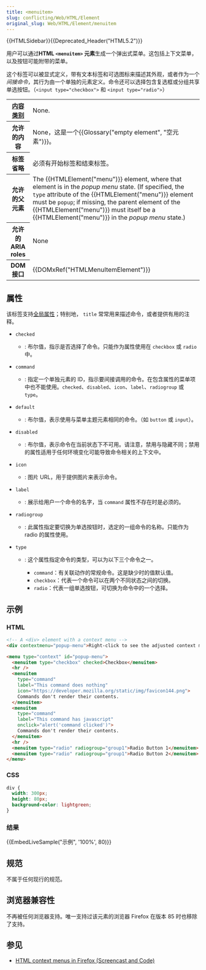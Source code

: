 ```yaml
---
title: <menuitem>
slug: conflicting/Web/HTML/Element
original_slug: Web/HTML/Element/menuitem
---
```


{{HTMLSidebar}}{{Deprecated_Header("HTML5.2")}}

用户可以通过**HTML `<menuitem>` 元素**生成一个弹出式菜单。这包括上下文菜单，以及按钮可能附带的菜单。

这个标签可以被显式定义，带有文本标签和可选图标来描述其外观，或者作为一个*间接命令*，其行为由一个单独的元素定义。命令还可以选择包含复选框或分组共享单选按钮。（`<input type="checkbox">` 和 `<input type="radio">`）

<table class="properties">
 <tbody>
  <tr>
   <th scope="row"><a href="/zh-CN/docs/Web/HTML/Content_categories">内容类别</a></th>
   <td>None.</td>
  </tr>
  <tr>
   <th scope="row">允许的内容</th>
   <td>None，这是一个{{Glossary("empty element", "空元素")}}。</td>
  </tr>
  <tr>
   <th scope="row">标签省略</th>
   <td>必须有开始标签和结束标签。</td>
  </tr>
  <tr>
   <th scope="row">允许的父元素</th>
   <td>The {{HTMLElement("menu")}} element, where that element is in the <em>popup menu</em> state. (If specified, the <code>type</code> attribute of the {{HTMLElement("menu")}} element must be <code>popup</code>; if missing, the parent element of the {{HTMLElement("menu")}} must itself be a {{HTMLElement("menu")}} in the <em>popup menu</em> state.)</td>
  </tr>
  <tr>
   <th scope="row">允许的 ARIA roles</th>
   <td>None</td>
  </tr>
  <tr>
   <th scope="row">DOM 接口</th>
   <td>{{DOMxRef("HTMLMenuItemElement")}}</td>
  </tr>
 </tbody>
</table>

## 属性

该标签支持[全局属性](/zh-CN/docs/Web/HTML/Global_attributes)；特别地， `title` 常常用来描述命令，或者提供有用的注释。

- `checked`
  - : 布尔值，指示是否选择了命令。只能作为属性使用在 `checkbox` 或 `radio` 中。
- `command`
  - : 指定一个单独元素的 ID，指示要间接调用的命令。在包含属性的菜单项中也不能使用。`checked`、`disabled`、`icon`、`label`、`radiogroup` 或 `type`。
- `default`
  - : 布尔值，表示使用与菜单主题元素相同的命令。（如 `button` 或 `input`）。
- `disabled`
  - : 布尔值，表示命令在当前状态下不可用。请注意，禁用与隐藏不同；禁用的属性适用于任何环境变化可能导致命令相关的上下文中。
- `icon`
  - : 图片 URL，用于提供图片来表示命令。
- `label`
  - : 展示给用户一个命令的名字，当 `command` 属性不存在时是必须的。
- `radiogroup`
  - : 此属性指定要切换为单选按钮时，选定的一组命令的名称。只能作为 radio 的属性使用。
- `type`

  - : 这个属性指定命令的类型，可以为以下三个命令之一。

    - `command`：有关联动作的常规命令。这是缺少时的值默认值。
    - `checkbox`：代表一个命令可以在两个不同状态之间的切换。
    - `radio`：代表一组单选按钮，可切换为命令中的一个选择。

## 示例

### HTML

```html
<!-- A <div> element with a context menu -->
<div contextmenu="popup-menu">Right-click to see the adjusted context menu</div>

<menu type="context" id="popup-menu">
  <menuitem type="checkbox" checked>Checkbox</menuitem>
  <hr />
  <menuitem
    type="command"
    label="This command does nothing"
    icon="https://developer.mozilla.org/static/img/favicon144.png">
    Commands don't render their contents.
  </menuitem>
  <menuitem
    type="command"
    label="This command has javascript"
    onclick="alert('command clicked')">
    Commands don't render their contents.
  </menuitem>
  <hr />
  <menuitem type="radio" radiogroup="group1">Radio Button 1</menuitem>
  <menuitem type="radio" radiogroup="group1">Radio Button 2</menuitem>
</menu>
```

### CSS

```css
div {
  width: 300px;
  height: 80px;
  background-color: lightgreen;
}
```

### 结果

{{EmbedLiveSample("示例", '100%', 80)}}

## 规范

不属于任何现行的规范。

## 浏览器兼容性

不再被任何浏览器支持。唯一支持过该元素的浏览器 Firefox 在版本 85 时也移除了支持。

## 参见

- [HTML context menus in Firefox (Screencast and Code)](https://hacks.mozilla.org/2011/11/html5-context-menus-in-firefox-screencast-and-code/)

